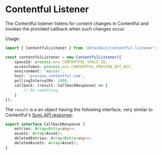 # Contentful Listener

The Contentful listener listens for content changes in Contentful and invokes the provided callback when such changes occur.

Usage:

```typescript
import { ContentfulListener } from '@stackbit/contentful-listener';

const contentfulListener = new ContentfulListener({
    spaceId: process.env.CONTENTFUL_SPACE_ID,
    accessToken: process.env.CONTENTFUL_PREVIEW_API_KEY,
    environment: 'master',
    host: 'preview.contentful.com',
    pollingIntervalMs: 1000,
    callback: (result: CallbackResponse) => {
        // Do something
    }
});
```

The `result` is a an object having the following interface, very similar to Contentful's [Sync API response](https://contentful.github.io/contentful.js/contentful/9.1.5/Sync.html#.SyncCollection):

```typescript
export interface CallbackResponse {
    entries: Array<Entry<any>>;
    assets: Array<Asset>;
    deletedEntries: Array<Entry<any>>;
    deletedAssets: Array<Asset>;
}
```
